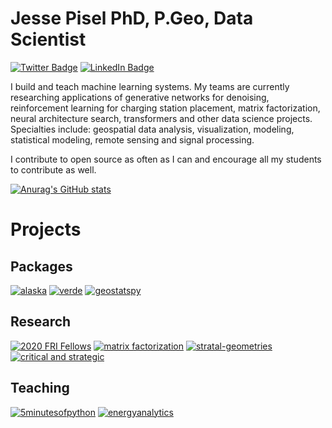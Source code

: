 # Jesse Pisel PhD, P.Geo, Data Scientist
[![Twitter Badge](https://img.shields.io/twitter/follow/geologyjesse?color=9cf&logo=Twitter&logoColor=white&style=for-the-badge)](https://twitter.com/geologyjesse)
[![LinkedIn Badge](https://img.shields.io/badge/Connect-LinkedIn-blue?style=for-the-badge&logo=LinkedIn&logoColor=white&color=9cf)](https://www.linkedin.com/in/jesse-pisel-70519430/)

I build and teach machine learning systems. My teams are currently researching applications of generative networks for denoising, reinforcement learning for charging station placement, matrix factorization, neural architecture search, transformers and other data science projects. Specialties include: geospatial data analysis, visualization, modeling, statistical modeling, remote sensing and signal processing.

I contribute to open source as often as I can and encourage all my students to contribute as well.

[![Anurag's GitHub stats](https://github-readme-stats.vercel.app/api?username=jessepisel)](https://github.com/anuraghazra/github-readme-stats)

# Projects
## Packages
[![alaska](https://github-readme-stats.vercel.app/api/pin/?username=FRI-Energy-Analytics&repo=alaska&show_owner=true)](https://github.com/FRI-Energy-Analytics/alaska)
[![verde](https://github-readme-stats.vercel.app/api/pin/?username=fatiando&repo=verde&show_owner=true)](https://github.com/fatiando/verde)
[![geostatspy](https://github-readme-stats.vercel.app/api/pin/?username=geostatsguy&repo=geostatspy&show_owner=true)](https://github.com/GeostatsGuy/geostatspy)

## Research
[![2020 FRI Fellows](https://github-readme-stats.vercel.app/api/pin/?username=FRI-Energy-Analytics&repo=2020_summer_fellows&show_owner=true)](https://github.com/FRI-Energy-Analytics/2020_summer_fellows)
[![matrix factorization](https://github-readme-stats.vercel.app/api/pin/?username=jessepisel&repo=matrixfactorization&show_owner=true)](https://github.com/jessepisel/matrixfactorization)
[![stratal-geometries](https://github-readme-stats.vercel.app/api/pin/?username=jessepisel&repo=stratal-geometries&show_owner=true)](https://github.com/jessepisel/stratal-geometries)
[![critical and strategic](https://github-readme-stats.vercel.app/api/pin/?username=jessepisel&repo=criticalandstrategic&show_owner=true)](https://github.com/jessepisel/criticalandstrategic)

## Teaching
[![5minutesofpython](https://github-readme-stats.vercel.app/api/pin/?username=jessepisel&repo=5minutesofpython&show_owner=true)](https://github.com/jessepisel/5minutesofpython)
[![energyanalytics](https://github-readme-stats.vercel.app/api/pin/?username=FRI-Energy-Analytics&repo=energyanalytics&show_owner=true)](https://github.com/FRI-Energy-Analytics/energyanalytics)
